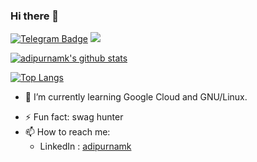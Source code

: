 ### Hi there 👋

<!-- Telegram Profile and Profile view count -->
[![Telegram Badge](https://img.shields.io/badge/Telegram-%40adipurnamk-9cf?style=plastic&logo=telegram)](https://t.me/adipurnamk) ![](https://komarev.com/ghpvc/?username=adipurnamk)

<!--
**adipurnamk/adipurnamk** is a ✨ _special_ ✨ repository because its `README.md` (this file) appears on your GitHub profile.

Here are some ideas to get you started:

- 👯 I’m looking to collaborate on ...
- 🤔 I’m looking for help with ...
- 😄 Pronouns: ...
- 💬 Ask me about anything, please.

-->

[![adipurnamk's github stats](https://github-readme-stats.vercel.app/api?username=adipurnamk&count_private=true&show_icons=true)](https://github.com/anuraghazra/github-readme-stats)
<!-- [![adipurnamk's wakatime stats](https://github-readme-stats.vercel.app/api/wakatime?username=adipurnamk)](https://github.com/anuraghazra/github-readme-stats) -->
[![Top Langs](https://github-readme-stats.vercel.app/api/top-langs/?username=adipurnamk&layout=compact)](https://github.com/anuraghazra/github-readme-stats)

- 🌱 I’m currently learning Google Cloud and GNU/Linux.
<!-- - 🔭 I’m currently working on project at Nodeflux -->
- ⚡ Fun fact: swag hunter
- 📫 How to reach me: 
  - LinkedIn : [adipurnamk](https://www.linkedin.com/in/adipurnamk/)
<!-- -   - Telegram : [@adipurnamk](https://t.me/adipurnamk) -->
  
  
<!--
github readme stats
Credit: https://github.com/anuraghazra/github-readme-stats#github-stats-card
-->
